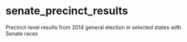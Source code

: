 senate_precinct_results
=======================

Precinct-level results from 2014 general election in selected states with Senate races
